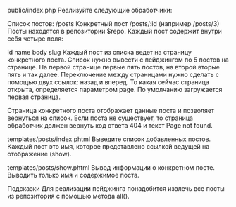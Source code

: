 public/index.php
Реализуйте следующие обработчики:

Список постов: /posts
Конкретный пост /posts/:id (например /posts/3)
Посты находятся в репозитории $repo. Каждый пост содержит внутри себя четыре поля:

id
name
body
slug
Каждый пост из списка ведет на страницу конкретного поста. Список нужно вывести с пейджингом по 5 постов на странице. На первой странице первые пять постов, на второй вторые пять и так далее. Переключение между страницами нужно сделать с помощью двух ссылок: назад и вперед. То какая сейчас страница открыта, определяется параметром page. По умолчанию загружается первая страница.

Страница конкретного поста отображает данные поста и позволяет вернуться на список. Если поста не существует, то страница обработчик должен вернуть код ответа 404 и текст Page not found.

templates/posts/index.phtml
Выведите список добавленных постов. Каждый пост это имя, которое представлено ссылкой ведущей на отображение (show).

templates/posts/show.phtml
Вывод информации о конкретном посте. Выводить только имя и содержимое поста.

Подсказки
Для реализации пейджинга понадобится извлечь все посты из репозитория с помощью метода all().